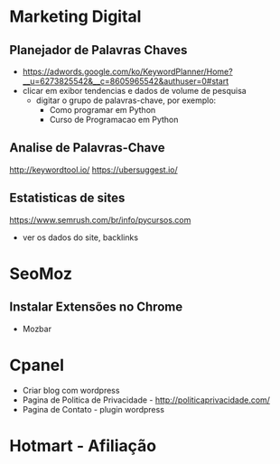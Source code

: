 # Marketing Digital

## Planejador de Palavras Chaves
- https://adwords.google.com/ko/KeywordPlanner/Home?__u=6273825542&__c=8605965542&authuser=0#start
- clicar em exibor tendencias e dados de volume de pesquisa
    * digitar o grupo de palavras-chave, por exemplo:
      - Como programar em Python
      - Curso de Programacao em Python


## Analise de Palavras-Chave
 http://keywordtool.io/
 https://ubersuggest.io/


## Estatisticas de sites
   https://www.semrush.com/br/info/pycursos.com
- ver os dados do site, backlinks



# SeoMoz

## Instalar Extensões no Chrome
- Mozbar


# Cpanel
- Criar blog com wordpress
- Pagina de Politica de Privacidade - http://politicaprivacidade.com/
- Pagina de Contato - plugin wordpress

# Hotmart - Afiliação
